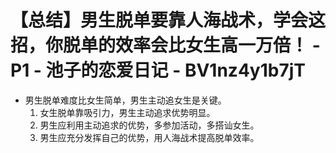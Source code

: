 # 【总结】男生脱单要靠人海战术，学会这招，你脱单的效率会比女生高一万倍！ - P1 - 池子的恋爱日记 - BV1nz4y1b7jT

-   男生脱单难度比女生简单，男生主动追女生是关键。
    1.  女生脱单靠吸引力，男生主动追求优势明显。
    2.  男生应利用主动追求的优势，多参加活动，多搭讪女生。
    3.  男生应充分发挥自己的优势，用人海战术提高脱单效率。